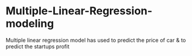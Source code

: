 # Multiple-Linear-Regression-modeling
Multiple linear regression model has used to predict the price of car &amp; to predict the startups profit
